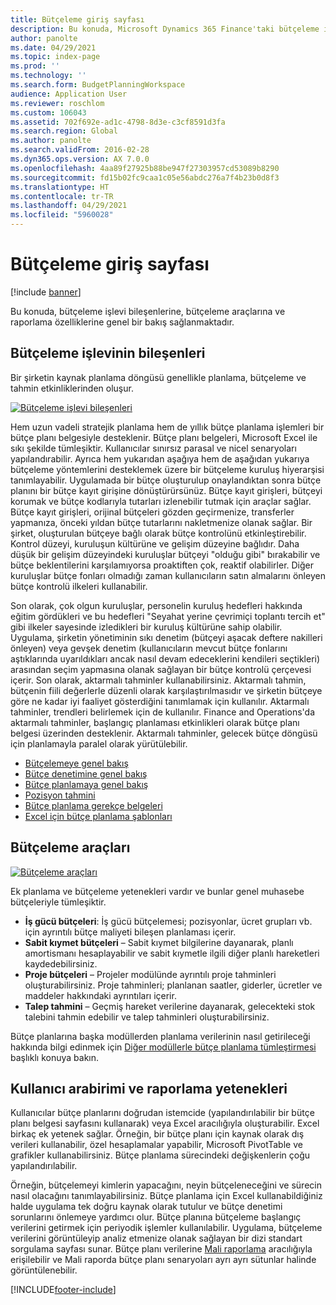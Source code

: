 ```yaml
---
title: Bütçeleme giriş sayfası
description: Bu konuda, Microsoft Dynamics 365 Finance'taki bütçeleme işlevi bileşenlerine, bütçeleme araçlarına ve raporlama özelliklerine genel bir bakış sağlanmaktadır.
author: panolte
ms.date: 04/29/2021
ms.topic: index-page
ms.prod: ''
ms.technology: ''
ms.search.form: BudgetPlanningWorkspace
audience: Application User
ms.reviewer: roschlom
ms.custom: 106043
ms.assetid: 702f692e-ad1c-4798-8d3e-c3cf8591d3fa
ms.search.region: Global
ms.author: panolte
ms.search.validFrom: 2016-02-28
ms.dyn365.ops.version: AX 7.0.0
ms.openlocfilehash: 4aa89f27925b88be947f27303957cd53089b8290
ms.sourcegitcommit: fd15b02fc9caa1c05e56abdc276a7f4b23b0d8f3
ms.translationtype: HT
ms.contentlocale: tr-TR
ms.lasthandoff: 04/29/2021
ms.locfileid: "5960028"
---
```

# <a name="budgeting-home-page"></a>Bütçeleme giriş sayfası

[!include [banner](../includes/banner.md)]

Bu konuda, bütçeleme işlevi bileşenlerine, bütçeleme araçlarına ve raporlama özelliklerine genel bir bakış sağlanmaktadır. 

<a name="components-of-budgeting-functionality"></a>Bütçeleme işlevinin bileşenleri
-------------------------------------

Bir şirketin kaynak planlama döngüsü genellikle planlama, bütçeleme ve tahmin etkinliklerinden oluşur.

[![Bütçeleme işlevi bileşenleri](./media/budgeting-functionality-components.jpg)](./media/budgeting-functionality-components.jpg)

Hem uzun vadeli stratejik planlama hem de yıllık bütçe planlama işlemleri bir bütçe planı belgesiyle desteklenir. Bütçe planı belgeleri, Microsoft Excel ile sıkı şekilde tümleşiktir. Kullanıcılar sınırsız parasal ve nicel senaryoları yapılandırabilir. Ayrıca hem yukarıdan aşağıya hem de aşağıdan yukarıya bütçeleme yöntemlerini desteklemek üzere bir bütçeleme kuruluş hiyerarşisi tanımlayabilir. Uygulamada bir bütçe oluşturulup onaylandıktan sonra bütçe planını bir bütçe kayıt girişine dönüştürürsünüz. Bütçe kayıt girişleri, bütçeyi korumak ve bütçe kodlarıyla tutarları izlenebilir tutmak için araçlar sağlar. Bütçe kayıt girişleri, orijinal bütçeleri gözden geçirmenize, transferler yapmanıza, önceki yıldan bütçe tutarlarını nakletmenize olanak sağlar. Bir şirket, oluşturulan bütçeye bağlı olarak bütçe kontrolünü etkinleştirebilir. Kontrol düzeyi, kuruluşun kültürüne ve gelişim düzeyine bağlıdır. Daha düşük bir gelişim düzeyindeki kuruluşlar bütçeyi "olduğu gibi" bırakabilir ve bütçe beklentilerini karşılamıyorsa proaktiften çok, reaktif olabilirler. Diğer kuruluşlar bütçe fonları olmadığı zaman kullanıcıların satın almalarını önleyen bütçe kontrolü ilkeleri kullanabilir.

Son olarak, çok olgun kuruluşlar, personelin kuruluş hedefleri hakkında eğitim gördükleri ve bu hedefleri "Seyahat yerine çevrimiçi toplantı tercih et" gibi ilkeler sayesinde izledikleri bir kuruluş kültürüne sahip olabilir. Uygulama, şirketin yönetiminin sıkı denetim (bütçeyi aşacak deftere nakilleri önleyen) veya gevşek denetim (kullanıcıların mevcut bütçe fonlarını aştıklarında uyarıldıkları ancak nasıl devam edeceklerini kendileri seçtikleri) arasından seçim yapmasına olanak sağlayan bir bütçe kontrolü çerçevesi içerir. Son olarak, aktarmalı tahminler kullanabilirsiniz. Aktarmalı tahmin, bütçenin fiili değerlerle düzenli olarak karşılaştırılmasıdır ve şirketin bütçeye göre ne kadar iyi faaliyet gösterdiğini tanımlamak için kullanılır. Aktarmalı tahminler, trendleri belirlemek için de kullanılır. Finance and Operations'da aktarmalı tahminler, başlangıç planlaması etkinlikleri olarak bütçe planı belgesi üzerinden desteklenir. Aktarmalı tahminler, gelecek bütçe döngüsü için planlamayla paralel olarak yürütülebilir.

-   [Bütçelemeye genel bakış](basic-budgeting-overview-configuration.md)
-   [Bütçe denetimine genel bakış](budget-control-overview-configuration.md)
-   [Bütçe planlamaya genel bakış](budget-planning-overview-configuration.md)
-   [Pozisyon tahmini](position-forecasting.md)
-   [Bütçe planlama gerekçe belgeleri](budget-planning-justification-docs.md)
-   [Excel için bütçe planlama şablonları](budget-planning-excel-templates.md)

## <a name="budgeting-tools"></a>Bütçeleme araçları
[![Bütçeleme araçları](./media/budgeting-tools.jpg)](./media/budgeting-tools.jpg) 

Ek planlama ve bütçeleme yetenekleri vardır ve bunlar genel muhasebe bütçeleriyle tümleşiktir.

-   **İş gücü bütçeleri**: İş gücü bütçelemesi; pozisyonlar, ücret grupları vb. için ayrıntılı bütçe maliyeti bileşen planlaması içerir.
-   **Sabit kıymet bütçeleri** – Sabit kıymet bilgilerine dayanarak, planlı amortismanı hesaplayabilir ve sabit kıymetle ilgili diğer planlı hareketleri kaydedebilirsiniz.
-   **Proje bütçeleri** – Projeler modülünde ayrıntılı proje tahminleri oluşturabilirsiniz. Proje tahminleri; planlanan saatler, giderler, ücretler ve maddeler hakkındaki ayrıntıları içerir.
-   **Talep tahmini** – Geçmiş hareket verilerine dayanarak, gelecekteki stok talebini tahmin edebilir ve talep tahminleri oluşturabilirsiniz.

Bütçe planlarına başka modüllerden planlama verilerinin nasıl getirileceği hakkında bilgi edinmek için [Diğer modüllerle bütçe planlama tümleştirmesi](budget-planning-integration-other-modules.md) başlıklı konuya bakın.

## <a name="user-interface-and-reporting-capabilities"></a>Kullanıcı arabirimi ve raporlama yetenekleri
Kullanıcılar bütçe planlarını doğrudan istemcide (yapılandırılabilir bir bütçe planı belgesi sayfasını kullanarak) veya Excel aracılığıyla oluşturabilir. Excel birkaç ek yetenek sağlar. Örneğin, bir bütçe planı için kaynak olarak dış verileri kullanabilir, özel hesaplamalar yapabilir, Microsoft PivotTable ve grafikler kullanabilirsiniz. Bütçe planlama sürecindeki değişkenlerin çoğu yapılandırılabilir. 

Örneğin, bütçelemeyi kimlerin yapacağını, neyin bütçeleneceğini ve sürecin nasıl olacağını tanımlayabilirsiniz. Bütçe planlama için Excel kullanabildiğiniz halde uygulama tek doğru kaynak olarak tutulur ve bütçe denetimi sorunlarını önlemeye yardımcı olur. Bütçe planına bütçeleme başlangıç verilerini getirmek için periyodik işlemler kullanılabilir. Uygulama, bütçeleme verilerini görüntüleyip analiz etmenize olanak sağlayan bir dizi standart sorgulama sayfası sunar. Bütçe planı verilerine [Mali raporlama](../general-ledger/financial-reporting-getting-started.md) aracılığıyla erişilebilir ve Mali raporda bütçe planı senaryoları ayrı ayrı sütunlar halinde görüntülenebilir.








[!INCLUDE[footer-include](../../includes/footer-banner.md)]
